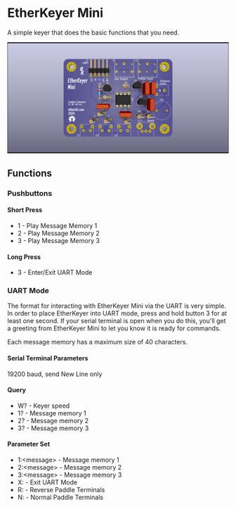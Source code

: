 # EtherKeyer Mini

A simple keyer that does the basic functions that you need.

![](PCB/EtherKeyerMini.png)

## Functions

### Pushbuttons
#### Short Press
- 1 - Play Message Memory 1
- 2 - Play Message Memory 2
- 3 - Play Message Memory 3

#### Long Press
- 3 - Enter/Exit UART Mode


### UART Mode
The format for interacting with EtherKeyer Mini via the UART is very simple. In order to place EtherKeyer into UART mode, press and hold button 3 for at least one second. If your serial terminal is open when you do this, you'll get a greeting from EtherKeyer Mini to let you know it is ready for commands.

Each message memory has a maximum size of 40 characters.

#### Serial Terminal Parameters
19200 baud, send New Line only

#### Query
- W? - Keyer speed
- 1? - Message memory 1
- 2? - Message memory 2
- 3? - Message memory 3

#### Parameter Set
- 1:\<message> - Message memory 1
- 2:\<message> - Message memory 2
- 3:\<message> - Message memory 3
- X: - Exit UART Mode
- R: - Reverse Paddle Terminals
- N: - Normal Paddle Terminals